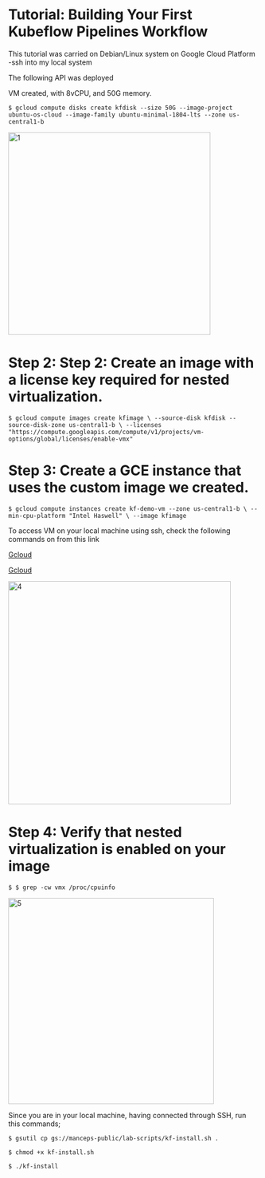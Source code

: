 # Tutorial: Building Your First Kubeflow Pipelines Workflow


This tutorial was carried on Debian/Linux system on Google Cloud Platform -ssh into my local system

The following API was deployed 

VM created, with 8vCPU, and 50G memory.

`$ gcloud compute disks create kfdisk --size 50G --image-project ubuntu-os-cloud --image-family ubuntu-minimal-1804-lts --zone us-central1-b`

<img width="406" alt="1" src="https://user-images.githubusercontent.com/29310552/158913143-661f2455-6ee4-49f0-b939-cd461c584324.PNG">

# Step 2: Step 2: Create an image with a license key required for nested virtualization.

`$ gcloud compute images create kfimage \
  --source-disk kfdisk --source-disk-zone us-central1-b \
  --licenses "https://compute.googleapis.com/compute/v1/projects/vm-options/global/licenses/enable-vmx"`
  
# Step 3: Create a GCE instance that uses the custom image we created.

`$ gcloud compute instances create kf-demo-vm --zone us-central1-b \
              --min-cpu-platform "Intel Haswell" \
              --image kfimage`


To access VM on your local machine using ssh, check the following commands on from this link

[Gcloud](https://cloud.google.com/compute/docs/connect/create-ssh-keys)

[Gcloud](https://cloud.google.com/compute/docs/instances/connecting-advanced)

<img width="447" alt="4" src="https://user-images.githubusercontent.com/29310552/158918269-f65eefe3-aa1e-414a-b371-bc0a0bb1067e.PNG">

# Step 4: Verify that nested virtualization is enabled on your image

`$ $ grep -cw vmx /proc/cpuinfo`

<img width="413" alt="5" src="https://user-images.githubusercontent.com/29310552/158918294-81bb304f-4384-4219-8fae-6b00b5425c5e.PNG">

Since you are in your local machine, having connected through SSH, run this commands;

`$ gsutil cp gs://manceps-public/lab-scripts/kf-install.sh .`

`$ chmod +x kf-install.sh`

`$ ./kf-install`







